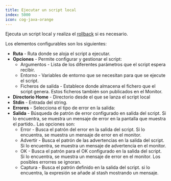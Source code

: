 ```yaml
---
title: Ejecutar un script local
index: 5000
icon: cog-java-orange
---
```


Ejecuta un script local y realiza el [rollback](concepts/rollback) si es necesario.

Los elementos configurables son los siguientes:

- **Ruta** - Ruta donde se aloja el script a ejecutar.
- **Opciones** - Permite configurar y gestionar el script:
    - Argumentos - Lista de los diferentes parámetros que el script espera recibir.
    - Entorno - Variables de entorno que se necesitan para que se ejecute el script.
    - Ficheros de salida - Establece donde almacena el fichero que el script genera. Estos ficheros también son publicados en el Monitor.
- **Directorio Home** - Directorio desde el que se lanza el script local
- **Stdin** - Entrada del string.
- **Errores** - Selecciona el tipo de error en la salida:
- **Salida** - Búsqueda de patrón de error configurado en salida del script. Si lo encuentra, se muestra un mensaje de error en la pantalla que muestra el partido.. Las opciones son:
   - Error - Busca el patrón del error en la salida del script. Si lo encuentra, se muestra un mensaje de error en el monitor.
   - Advertir - Busca el patrón de las advertencias en la salida del script. Si lo encuentra, se muestra un mensaje de advertencia en el monitor.
   - OK - Busca el patrón para el OK configurado en la salida del script. Si lo encuentra, se muestra un mensaje de error en el monitor. Los posibles errorres se ignoran.
   - Captura - Busca el patrón definido en la salida del script. si lo encuentra, la expresión se añade al stash mostrando un mensaje.
